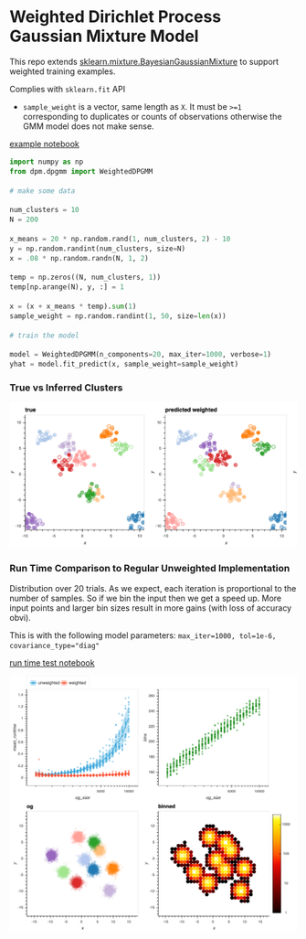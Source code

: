 # Weighted Dirichlet Process Gaussian Mixture Model 
This repo extends [sklearn.mixture.BayesianGaussianMixture](https://scikit-learn.org/stable/modules/generated/sklearn.mixture.BayesianGaussianMixture.html) to support weighted training examples.

Complies with `sklearn.fit` API
-  `sample_weight` is a vector, same length as `X`. It must be `>=1` corresponding to duplicates or counts of observations otherwise the GMM model does not make sense.

[example notebook](example.ipynb)

```python
import numpy as np
from dpm.dpgmm import WeightedDPGMM

# make some data

num_clusters = 10
N = 200

x_means = 20 * np.random.rand(1, num_clusters, 2) - 10
y = np.random.randint(num_clusters, size=N)
x = .08 * np.random.randn(N, 1, 2)

temp = np.zeros((N, num_clusters, 1))
temp[np.arange(N), y, :] = 1

x = (x + x_means * temp).sum(1)
sample_weight = np.random.randint(1, 50, size=len(x))

# train the model

model = WeightedDPGMM(n_components=20, max_iter=1000, verbose=1)
yhat = model.fit_predict(x, sample_weight=sample_weight)

```
### True vs Inferred Clusters
![True vs Inferred Clusters](imgs/sample.png)

### Run Time Comparison to Regular Unweighted Implementation
Distribution over 20 trials. As we expect, each iteration is proportional to the number of samples. So if we bin the input then we get a speed up. More input points and larger bin sizes result in more gains (with loss of accuracy obvi). 

This is with the following model parameters: `max_iter=1000, tol=1e-6, covariance_type="diag"`

[run time test notebook](runtime_test.ipynb)

![True vs Inferred Clusters](imgs/runtime.png)





